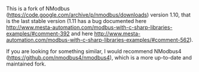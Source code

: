 This is a fork of NModbus (https://code.google.com/archive/p/nmodbus/downloads) version 1.10, that is the last stable version (1.11 has a bug documented here http://www.mesta-automation.com/modbus-with-c-sharp-libraries-examples/#comment-392 and here http://www.mesta-automation.com/modbus-with-c-sharp-libraries-examples/#comment-562).

If you are looking for something similar, I would recommend NModbus4 (https://github.com/nmodbus4/nmodbus4), which is a more up-to-date and maintained fork.
